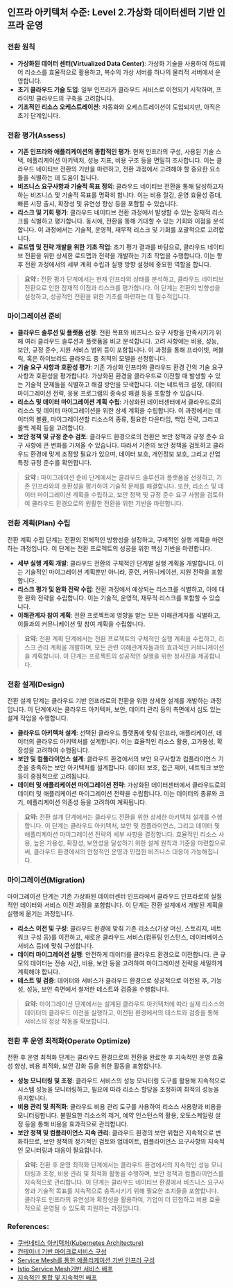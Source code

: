 ## 인프라 아키텍처 수준: Level 2.가상화 데이터센터 기반 인프라 운영

### 전환 원칙
- **가상화된 데이터 센터(Virtualized Data Center)**: 가상화 기술을 사용하여 하드웨어 리소스를 효율적으로 활용하고, 복수의 가상 서버를 하나의 물리적 서버에서 운영합니다.
- **초기 클라우드 기술 도입**: 일부 인프라가 클라우드 서비스로 이전되기 시작하며, 프라이빗 클라우드의 구축을 고려합니다.
- **기초적인 리소스 오케스트레이션**: 자동화와 오케스트레이션이 도입되지만, 아직은 초기 단계입니다.

### 전환 평가(Assess)
- **기존 인프라와 애플리케이션의 종합적인 평가**: 현재 인프라의 구성, 사용된 기술 스택, 애플리케이션 아키텍처, 성능 지표, 비용 구조 등을 면밀히 조사합니다. 이는 클라우드 네이티브 전환의 기반을 마련하고, 전환 과정에서 고려해야 할 중요한 요소들을 식별하는 데 도움이 됩니다.
- **비즈니스 요구사항과 기술적 목표 정의**: 클라우드 네이티브 전환을 통해 달성하고자 하는 비즈니스 및 기술적 목표를 명확히 합니다. 이는 비용 절감, 운영 효율성 증대, 빠른 시장 출시, 확장성 및 유연성 향상 등을 포함할 수 있습니다.
- **리스크 및 기회 평가**: 클라우드 네이티브 전환 과정에서 발생할 수 있는 잠재적 리스크를 식별하고 평가합니다. 동시에, 전환을 통해 기대할 수 있는 기회와 이점을 분석합니다. 이 과정에서는 기술적, 운영적, 재무적 리스크 및 기회를 포괄적으로 고려합니다.
- **로드맵 및 전략 개발을 위한 기초 작업**: 초기 평가 결과를 바탕으로, 클라우드 네이티브 전환을 위한 상세한 로드맵과 전략을 개발하는 기초 작업을 수행합니다. 이는 향후 전환 과정에서의 세부 계획 수립과 실행 방향 설정에 중요한 역할을 합니다.

> **요약 :** 전환 평가 단계에서는 현재 인프라의 상태를 분석하고, 클라우드 네이티브 전환으로 인한 잠재적 이점과 리스크를 평가합니다. 이 단계는 전환의 방향성을 설정하고, 성공적인 전환을 위한 기초를 마련하는 데 필수적입니다.


### 마이그레이션 준비
- **클라우드 솔루션 및 플랫폼 선정**: 전환 목표와 비즈니스 요구 사항을 만족시키기 위해 여러 클라우드 솔루션과 플랫폼을 비교 분석합니다. 고려 사항에는 비용, 성능, 보안, 규정 준수, 지원 서비스 범위 등이 포함됩니다. 이 과정을 통해 프라이빗, 퍼블릭, 혹은 하이브리드 클라우드 중 최적의 모델을 선정합니다.
- **기술 요구 사항과 호환성 평가**: 기존 가상화 인프라와 클라우드 환경 간의 기술 요구 사항과 호환성을 평가합니다. 가상화된 환경을 클라우드로 이전할 때 발생할 수 있는 기술적 문제들을 식별하고 해결 방안을 모색합니다. 이는 네트워크 설정, 데이터 마이그레이션 전략, 응용 프로그램의 종속성 해결 등을 포함할 수 있습니다.
- **리소스 및 데이터 마이그레이션 계획 수립**: 가상화된 데이터센터에서 클라우드로의 리소스 및 데이터 마이그레이션을 위한 상세 계획을 수립합니다. 이 과정에서는 데이터의 볼륨, 마이그레이션할 리소스의 종류, 필요한 다운타임, 백업 전략, 그리고 롤백 계획 등을 고려합니다. 
- **보안 정책 및 규정 준수 검토**: 클라우드 환경으로의 전환은 보안 정책과 규정 준수 요구 사항에 큰 변화를 가져올 수 있습니다. 따라서 기존의 보안 정책을 검토하고 클라우드 환경에 맞게 조정할 필요가 있으며, 데이터 보호, 개인정보 보호, 그리고 산업 특정 규정 준수를 확인합니다.

> **요약 :** 마이그레이션 준비 단계에서는 클라우드 솔루션과 플랫폼을 선정하고, 기존 인프라와의 호환성을 평가하여 기술적 문제를 해결합니다. 또한, 리소스 및 데이터 마이그레이션 계획을 수립하고, 보안 정책 및 규정 준수 요구 사항을 검토하여 클라우드 환경으로의 원활한 전환을 위한 기반을 마련합니다.

### 전환 계획(Plan) 수립
전환 계획 수립 단계는 전환의 전체적인 방향성을 설정하고, 구체적인 실행 계획을 마련하는 과정입니다. 이 단계는 전환 프로젝트의 성공을 위한 핵심 기반을 마련합니다.
- **세부 실행 계획 개발**: 클라우드 전환의 구체적인 단계별 실행 계획을 개발합니다. 이는 기술적인 마이그레이션 계획뿐만 아니라, 훈련, 커뮤니케이션, 지원 전략을 포함합니다.
- **리스크 평가 및 완화 전략 수립**: 전환 과정에서 예상되는 리스크를 식별하고, 이에 대한 완화 전략을 수립합니다. 이는 기술적, 운영적, 재무적 리스크를 포함할 수 있습니다.
- **이해관계자 참여 계획**: 전환 프로젝트에 영향을 받는 모든 이해관계자를 식별하고, 이들과의 커뮤니케이션 및 참여 계획을 수립합니다.

> **요약:** 전환 계획 단계에서는 전환 프로젝트의 구체적인 실행 계획을 수립하고, 리스크 관리 계획을 개발하며, 모든 관련 이해관계자들과의 효과적인 커뮤니케이션을 계획합니다. 이 단계는 프로젝트의 성공적인 실행을 위한 청사진을 제공합니다.

### 전환 설계(Design)
전환 설계 단계는 클라우드 기반 인프라로의 전환을 위한 상세한 설계를 개발하는 과정입니다. 이 단계에서는 클라우드 아키텍처, 보안, 데이터 관리 등의 측면에서 심도 있는 설계 작업을 수행합니다.
- **클라우드 아키텍처 설계**: 선택된 클라우드 플랫폼에 맞춰 인프라, 애플리케이션, 데이터의 클라우드 아키텍처를 설계합니다. 이는 효율적인 리소스 활용, 고가용성, 확장성을 고려하여 수행됩니다.
- **보안 및 컴플라이언스 설계**: 클라우드 환경에서의 보안 요구사항과 컴플라이언스 기준을 충족하는 보안 아키텍처를 설계합니다. 데이터 보호, 접근 제어, 네트워크 보안 등이 중점적으로 고려됩니다.
- **데이터 및 애플리케이션 마이그레이션 전략**: 가상화된 데이터센터에서 클라우드로의 데이터 및 애플리케이션 마이그레이션 전략을 수립합니다. 이는 데이터의 종류와 크기, 애플리케이션 의존성 등을 고려하여 계획됩니다.

> **요약:** 전환 설계 단계에서는 클라우드 전환을 위한 상세한 아키텍처 설계를 수행합니다. 이 단계는 클라우드 아키텍처, 보안 및 컴플라이언스, 그리고 데이터 및 애플리케이션 마이그레이션 전략의 세부 사항을 결정합니다. 효율적인 리소스 사용, 높은 가용성, 확장성, 보안성을 달성하기 위한 설계 원칙과 기준을 마련함으로써, 클라우드 환경에서의 안정적인 운영과 민첩한 비즈니스 대응이 가능해집니다.

### 마이그레이션(Migration)
마이그레이션 단계는 기존 가상화된 데이터센터 인프라에서 클라우드 인프라로의 실질적인 데이터와 서비스 이전 과정을 포함합니다. 이 단계는 전환 설계에서 개발된 계획을 실행에 옮기는 과정입니다.
- **리소스 이전 및 구성**: 클라우드 환경에 맞춰 기존 리소스(가상 머신, 스토리지, 네트워크 구성 등)를 이전하고, 새로운 클라우드 서비스(컴퓨팅 인스턴스, 데이터베이스 서비스 등)에 맞춰 구성합니다.
- **데이터 마이그레이션 실행**: 안전하게 데이터를 클라우드 환경으로 이전합니다. 큰 규모의 데이터는 전송 시간, 비용, 보안 등을 고려하여 마이그레이션 전략을 세밀하게 계획해야 합니다.
- **테스트 및 검증**: 데이터와 서비스가 클라우드 환경으로 성공적으로 이전된 후, 기능성, 성능, 보안 측면에서 철저한 테스트와 검증을 수행합니다.

> **요약:** 마이그레이션 단계에서는 설계된 클라우드 아키텍처에 따라 실제 리소스와 데이터의 클라우드 이전을 실행하고, 이전된 환경에서의 테스트와 검증을 통해 서비스의 정상 작동을 확보합니다.

### 전환 후 운영 최적화(Operate Optimize)
전환 후 운영 최적화 단계는 클라우드 환경으로의 전환을 완료한 후 지속적인 운영 효율성 향상, 비용 최적화, 보안 강화 등을 위한 활동을 포함합니다.
- **성능 모니터링 및 조정**: 클라우드 서비스의 성능 모니터링 도구를 활용해 지속적으로 시스템 성능을 모니터링하고, 필요에 따라 리소스 할당을 조정하여 최적의 성능을 유지합니다.
- **비용 관리 및 최적화**: 클라우드 비용 관리 도구를 사용하여 리소스 사용량과 비용을 모니터링합니다. 불필요한 리소스의 제거, 예약 인스턴스의 활용, 오토스케일링 설정 등을 통해 비용을 효과적으로 관리합니다.
- **보안 정책 및 컴플라이언스 지속 관리**: 클라우드 환경의 보안 위협은 지속적으로 변화하므로, 보안 정책의 정기적인 검토와 업데이트, 컴플라이언스 요구사항의 지속적인 모니터링과 대응이 필요합니다.

> **요약:** 전환 후 운영 최적화 단계에서는 클라우드 환경에서의 지속적인 성능 모니터링과 조정, 비용 관리 및 최적화 활동을 수행하며, 보안 정책과 컴플라이언스를 지속적으로 관리합니다. 이 단계는 클라우드 네이티브 환경에서 비즈니스 요구사항과 기술적 목표를 지속적으로 충족시키기 위해 필요한 조치들을 포함합니다. 클라우드 인프라의 유연성과 확장성을 활용하여, 기업이 더 민첩하고 비용 효율적으로 운영될 수 있도록 지원하는 과정입니다.

### References:
- <a href="https://www.msaschool.io/operation/operation/operation-four/" target="_blank">쿠버네티스 아키텍처(Kubernetes Architecture)</a>
- <a href="https://www.msaschool.io/operation/architecture/architecture-three/" target="_blank">컨테이너 기반 마이크로서비스 구성</a>
- <a href="https://www.msaschool.io/operation/architecture/architecture-two/" target="_blank">Service Mesh를 통한 애플리케이션 기반 인프라 구성</a>
- <a href="https://intro-kor.msaez.io/operation/ops-deploy-diagramming-advanced-istio/" target="_blank">Istio Service Mesh기반 서비스 배포</a>
- <a href="https://www.msaschool.io/operation/deployment/deployment-one/" target="_blank">지속적인 통합 및 지속적인 배포</a>
